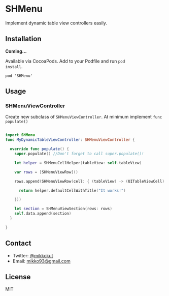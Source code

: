 # SHMenu
Implement dynamic table view controllers easily.


## Installation
<b>Coming...</b>

Available via CocoaPods. Add to your Podfile and run <code>pod install</code>. 
```
pod 'SHMenu'
```

## Usage

### SHMenuViewController
Create new subclass of <code>SHMenuViewController</code>. At minimum implement <code>func populate()</code>

```swift

import SHMenu
func MyDynamicTableViewController: SHMenuViewController {

  override func populate() {
    super.populate() //Don't forget to call super.populate()!

    let helper = SHMenuCellHelper(tableView: self.tableView)

    var rows = [SHMenuViewRow]()

    rows.append(SHMenuViewRow(cell: { (tableView) -> (UITableViewCell) in

      return helper.defaultCellWithTitle("It works!")

    }))

    let section = SHMenuViewSection(rows: rows)
    self.data.append(section)
  }

}

```


## Contact
- Twitter: [@mikkokut](https://twitter.com/mikkokut)
- Email: [mikko93@gmail.com](mailto:mikko93@gmail.com)

## License
MIT
